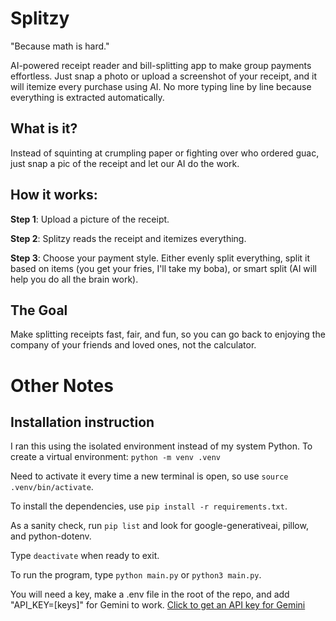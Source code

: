 # Splitzy

"Because math is hard."

AI-powered receipt reader and bill-splitting app to make group payments effortless. Just snap a photo or upload a screenshot of your receipt, and it will itemize every purchase using AI. No more typing line by line because everything is extracted automatically.

## What is it?
Instead of squinting at crumpling paper or fighting over who ordered guac, just snap a pic of the receipt and let our AI do the work.

## How it works:
**Step 1**: Upload a picture of the receipt.

**Step 2**: Splitzy reads the receipt and itemizes everything.

**Step 3**: Choose your payment style. Either evenly split everything, split it based on items (you get your fries, I'll take my boba), or smart split (AI will help you do all the brain work).

## The Goal
Make splitting receipts fast, fair, and fun, so you can go back to enjoying the company of your friends and loved ones, not the calculator.

# Other Notes 

## Installation instruction

I ran this using the isolated environment instead of my system Python. To create a virtual environment: ``python -m venv .venv``

Need to activate it every time a new terminal is open, so use ``source .venv/bin/activate``. 

To install the dependencies, use ``pip install -r requirements.txt``.

As a sanity check, run ``pip list`` and look for google-generativeai, pillow, and python-dotenv.

Type ``deactivate`` when ready to exit.

To run the program, type ``python main.py`` or ``python3 main.py``.


You will need a key, make a .env file in the root of the repo, and add "API_KEY=[keys]" for Gemini to work.
[Click to get an API key for Gemini ](https://aistudio.google.com/app/apikey)
